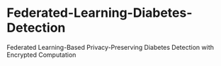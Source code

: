 # Federated-Learning-Diabetes-Detection
Federated Learning-Based Privacy-Preserving Diabetes Detection with Encrypted Computation
